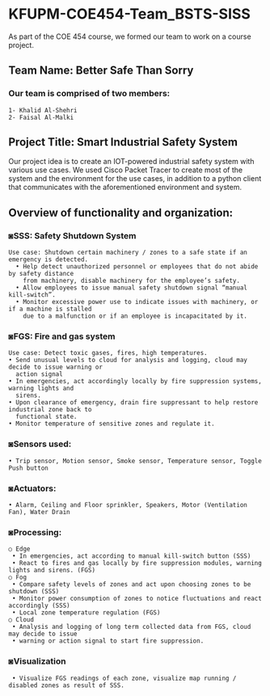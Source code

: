 # KFUPM-COE454-Team_BSTS-SISS
  As part of the COE 454 course, we formed our team to work on a course project.
  
## Team Name: Better Safe Than Sorry
  ### Our team is comprised of two members:
    1- Khalid Al-Shehri
    2- Faisal Al-Malki

## Project Title: Smart Industrial Safety System
  Our project idea is to create an IOT-powered industrial safety system with various use cases.
  We used Cisco Packet Tracer to create most of the system and the environment for the use cases,
  in addition to a python client that communicates with the aforementioned environment and system.

## Overview of functionality and organization:
  ### ◙SSS: Safety Shutdown System
    Use case: Shutdown certain machinery / zones to a safe state if an emergency is detected.
      • Help detect unauthorized personnel or employees that do not abide by safety distance 
        from machinery, disable machinery for the employee’s safety.
      • Allow employees to issue manual safety shutdown signal “manual kill-switch”.
      • Monitor excessive power use to indicate issues with machinery, or if a machine is stalled 
        due to a malfunction or if an employee is incapacitated by it.
 ### ◙FGS: Fire and gas system
    Use case: Detect toxic gases, fires, high temperatures. 
    • Send unusual levels to cloud for analysis and logging, cloud may decide to issue warning or 
      action signal
    • In emergencies, act accordingly locally by fire suppression systems, warning lights and 
      sirens.
    • Upon clearance of emergency, drain fire suppressant to help restore industrial zone back to 
      functional state.
    • Monitor temperature of sensitive zones and regulate it.
 ### ◙Sensors used:
    • Trip sensor, Motion sensor, Smoke sensor, Temperature sensor, Toggle Push button
 ### ◙Actuators:
    • Alarm, Ceiling and Floor sprinkler, Speakers, Motor (Ventilation Fan), Water Drain
 ### ◙Processing:
    ○ Edge 
     • In emergencies, act according to manual kill-switch button (SSS)
     • React to fires and gas locally by fire suppression modules, warning lights and sirens. (FGS)
    ○ Fog
     • Compare safety levels of zones and act upon choosing zones to be shutdown (SSS)
     • Monitor power consumption of zones to notice fluctuations and react accordingly (SSS)
     • Local zone temperature regulation (FGS)
    ○ Cloud
     • Analysis and logging of long term collected data from FGS, cloud may decide to issue 
     • warning or action signal to start fire suppression.
 ### ◙Visualization
     • Visualize FGS readings of each zone, visualize map running / disabled zones as result of SSS.
